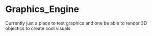 # Graphics_Engine
Currently just a place to test graphics and one be able to render 3D objectics to create cool visuals

